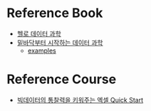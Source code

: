 
# Reference Book

- [헬로 데이터 과학](http://www.kangcom.com/sub/view.asp?sku=201602122364)
- [밑바닥부터 시작하는 데이터 과학](http://www.kangcom.com/sub/view.asp?sku=201605307751)
  - [examples](https://github.com/Insight-book/data-science-from-scratch?files=1)

# Reference Course

- [빅데이터의 통찰력을 키워주는 엑셀 Quick Start](https://www.inflearn.com/course/%EC%97%91%EC%85%80-%EA%B0%95%EC%A2%8C/)
